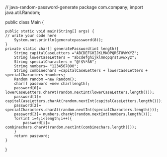 // java-random-password-generate
package com.company;
import java.util.Random;

public class Main {

    public static void main(String[] args) {
	// write your code here
        System.out.println(generatepassword(8));
    }
    private static char[] generatePassword(int length){
        String capitalCaseLetters ="ABCDEFGHIJKLMNOPQRSTUVWXYZ";
        String lowerCaseLetters = "abcdefghijklmnopqrstuvwxyz";
        String specialCharacters = "@!$%*&6";
        String numbers= "1234567890";
        String combinechars =capitalCaseLetters + lowerCaseLetters + specialCharacters +numbers;
        Random random =new Random();
        char[] password =new char[length];
        password[0]= lowerCaseLetters.charAt(random.nextInt(lowerCaseLetters.length()));
        password[1]= capitalCaseLetters.charAt(random.nextInt(capitalCaseLetters.length()));
        password[2]= specialCharacters.charAt(random.nextInt(specialCharacters.length()));
        password[3]= numbers.charAt(random.nextInt(numbers.length()));
        for(int i=4;i<length;i++){
            password[i]= combinechars.charAt(random.nextInt(combinechars.length()));
        }
        return password;
    }
}
